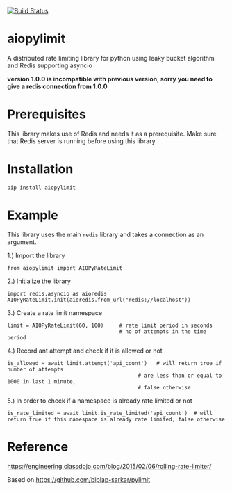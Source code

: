 [![Build Status](https://travis-ci.org/dmarkey/aiopylimit.svg?branch=master)](https://travis-ci.org/dmarkey/aiopylimit)
# aiopylimit
A distributed rate limiting library for python using leaky bucket algorithm and Redis supporting asyncio

**version 1.0.0 is incompatible with previous version, sorry you need to give a redis connection from 1.0.0**
# Prerequisites
This library makes use of Redis and needs it as a prerequisite.
Make sure that Redis server is running before using this library

# Installation

```
pip install aiopylimit
```

# Example
This library uses the main `redis` library and takes a connection as an argument.

1.) Import the library
```
from aiopylimit import AIOPyRateLimit
```

2.) Initialize the library
```
import redis.asyncio as aioredis
AIOPyRateLimit.init(aioredis.from_url("redis://localhost"))
```

3.) Create a rate limit namespace
```
limit = AIOPyRateLimit(60, 100)     # rate limit period in seconds
                                    # no of attempts in the time period
```

4.) Record ant attempt and check if it is allowed or not
```
is_allowed = await limit.attempt('api_count')   # will return true if number of attempts
                                          # are less than or equal to 1000 in last 1 minute,
                                          # false otherwise
```

5.) In order to check if a namespace is already rate limited or not
```
is_rate_limited = await limit.is_rate_limited('api_count')  # will return true if this namespace is already rate limited, false otherwise
```

# Reference
https://engineering.classdojo.com/blog/2015/02/06/rolling-rate-limiter/

Based on https://github.com/biplap-sarkar/pylimit

